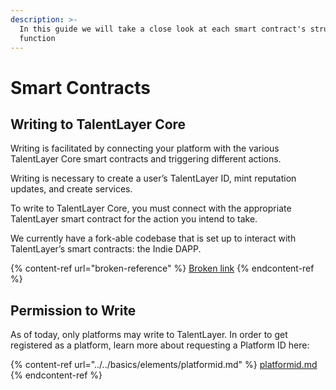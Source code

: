 ```yaml
---
description: >-
  In this guide we will take a close look at each smart contract's structure and
  function
---
```


# Smart Contracts

## Writing to TalentLayer Core

Writing is facilitated by connecting your platform with the various TalentLayer Core smart contracts and triggering different actions.

Writing is necessary to create a user’s TalentLayer ID, mint reputation updates, and create services.

To write to TalentLayer Core, you must connect with the appropriate TalentLayer smart contract for the action you intend to take.

We currently have a fork-able codebase that is set up to interact with TalentLayer’s smart contracts: the Indie DAPP.

{% content-ref url="broken-reference" %}
[Broken link](broken-reference)
{% endcontent-ref %}

## Permission to Write

As of today, only platforms may write to TalentLayer. In order to get registered as a platform, learn more about requesting a Platform ID here:

{% content-ref url="../../basics/elements/platformid.md" %}
[platformid.md](../../basics/elements/platformid.md)
{% endcontent-ref %}
